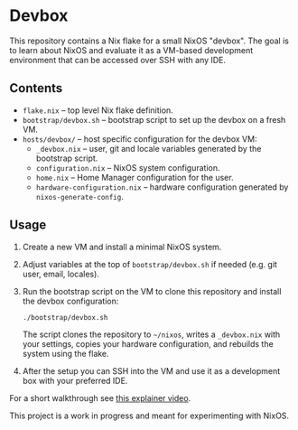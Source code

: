 # Devbox

This repository contains a Nix flake for a small NixOS "devbox". The goal is to learn
about NixOS and evaluate it as a VM-based development environment that can be
accessed over SSH with any IDE.

## Contents

- `flake.nix` – top level Nix flake definition.
- `bootstrap/devbox.sh` – bootstrap script to set up the devbox on a fresh VM.
- `hosts/devbox/` – host specific configuration for the devbox VM:
  - `_devbox.nix` – user, git and locale variables generated by the bootstrap script.
  - `configuration.nix` – NixOS system configuration.
  - `home.nix` – Home Manager configuration for the user.
  - `hardware-configuration.nix` – hardware configuration generated by `nixos-generate-config`.

## Usage

1. Create a new VM and install a minimal NixOS system.
2. Adjust variables at the top of `bootstrap/devbox.sh` if needed
   (e.g. git user, email, locales).
3. Run the bootstrap script on the VM to clone this repository and install the
   devbox configuration:

   ```bash
   ./bootstrap/devbox.sh
   ```

   The script clones the repository to `~/nixos`, writes a `_devbox.nix` with
   your settings, copies your hardware configuration, and rebuilds the system
   using the flake.
4. After the setup you can SSH into the VM and use it as a development box with
   your preferred IDE.

For a short walkthrough see [this explainer video](https://youtu.be/8CXBBitdjBU?si=5nMUPbqLpnTdaSWu).

This project is a work in progress and meant for experimenting with NixOS.
